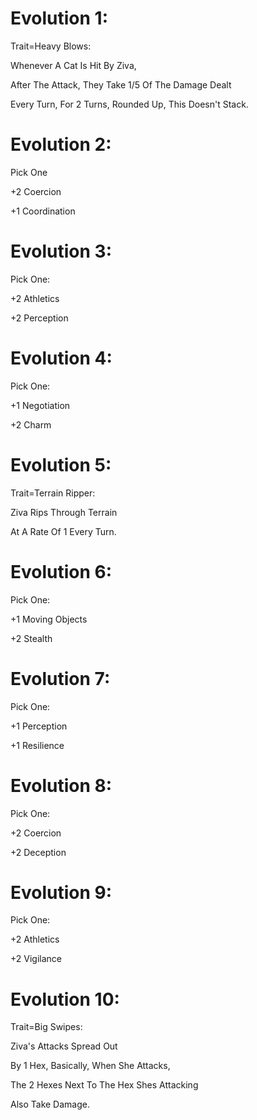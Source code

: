 Evolution 1:
=========
Trait=Heavy Blows:

Whenever A Cat Is Hit By Ziva,

After The Attack, They Take 1/5 Of The Damage Dealt

Every Turn, For 2 Turns, Rounded Up, This Doesn't Stack.

Evolution 2:
=========
Pick One

+2 Coercion

+1 Coordination

Evolution 3:
=========
Pick One:

+2 Athletics

+2 Perception

Evolution 4:
=========
Pick One:

+1 Negotiation

+2 Charm

Evolution 5:
=========
Trait=Terrain Ripper:

Ziva Rips Through Terrain

At A Rate Of 1 Every Turn.

Evolution 6:
=========
Pick One:

+1 Moving Objects

+2 Stealth

Evolution 7:
=========
Pick One:

+1 Perception

+1 Resilience

Evolution 8:
=========
Pick One:

+2 Coercion

+2 Deception

Evolution 9:
=========
Pick One:

+2 Athletics

+2 Vigilance

Evolution 10:
=========
Trait=Big Swipes:

Ziva's Attacks Spread Out

By 1 Hex, Basically, When She Attacks,

The 2 Hexes Next To The Hex Shes Attacking

Also Take Damage.
